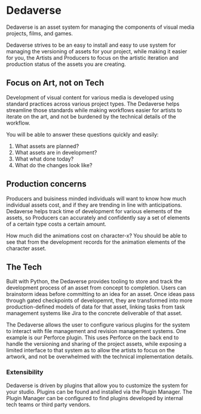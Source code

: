Dedaverse
===========================

Dedaverse is an asset system for managing the components of visual media projects, films, and games.

Dedaverse strives to be an easy to install and easy to use system for managing the versioning of assets for your project,
while making it easier for you, the Artists and Producers to focus on the artistic iteration and production status of 
the assets you are creating.


## Focus on Art, not on Tech

Development of visual content for various media is developed using standard practices across 
various project types. The Dedaverse helps streamline those standards while making workflows easier 
for artists to iterate on the art, and not be burdened by the technical details of the workflow. 

You will be able to answer these questions quickly and easily:
1. What assets are planned?
2. What assets are in development?
3. What what done today?
4. What do the changes look like?


## Production concerns

Producers and buisiness minded individuals will want to know how much individual assets cost, and if they are 
trending in line with anticipations. Dedaverse helps track time of development for various elements of the assets,
so Producers can accurately and confidently say a set of elements of a certain type costs a certain amount. 

How much did the animations cost on character-x? 
You should be able to see that from the development records for the animation elements of the character asset.


## The Tech

Built with Python, the Dedaverse provides tooling to store and track the development process of an asset from concept to completion. 
Users can brainstorm ideas before committing to an idea for an asset. Once ideas pass through gated checkpoints of developemnt, they 
are transformed into more production-defined models of data for that asset, linking tasks from task management systems like Jira to 
the concrete deliverable of that asset.

The Dedaverse allows the user to configure various plugins for the system to interact with file management and revision management systems. 
One example is our Perforce plugin. This uses Perforce on the back end to handle the versioning and sharing of the project assets, while 
exposing a limited interface to that system as to allow the artists to focus on the artwork, and not be overwhelmed with the technical 
implementation details.


### Extensibility

Dedaverse is driven by plugins that allow you to customize the system for your studio. Plugins can be found and installed via the Plugin Manager. 
The Plugin Manager can be configured to find plugins developed by internal tech teams or third party vendors.  

